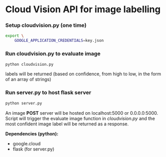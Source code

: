 # Cloud Vision API for image labelling

### Setup cloudvision.py (one time)

```bash
export \
    GOOGLE_APPLICATION_CREDENTIALS=key.json
```

### Run cloudvision.py to evaluate image

```bash
python cloudvision.py
```

labels will be returned (based on confidence, from high to low, in the form of an array of strings)

### Run server.py to host flask server

```bash
python server.py
```

An image **POST** server will be hosted on localhost:5000 or 0.0.0.0:5000. Script will trigger the evaluate image function in *cloudvision.py* and the most confident image label will be returned as a response.



**Dependencies (python):**

- google.cloud
- flask (for server.py)


